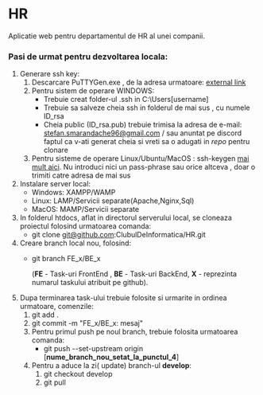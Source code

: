 # HR

Aplicatie web pentru departamentul de HR al unei companii.

### Pasi de urmat pentru dezvoltarea locala:

1. Generare ssh key:
	1. Descarcare PuTTYGen.exe , de la adresa urmatoare: [external link](https://www.chiark.greenend.org.uk/~sgtatham/putty/latest.html)
	2. Pentru sistem de operare WINDOWS:
		* Trebuie creat folder-ul .ssh in C:\Users[username]
		* Trebuie sa salveze cheia ssh in folderul de mai sus , cu numele ID_rsa 
		* Cheia public (ID_rsa.pub) trebuie trimisa la adresa de e-mail: 
		stefan.smarandache96@gmail.com / sau anuntat pe discord faptul ca v-ati generat cheia si vreti sa o adugati in _repo_ pentru clonare 		
	3. Pentru sisteme de operare Linux/Ubuntu/MacOS : ssh-keygen [mai mult aici](https://docs.github.com/en/free-pro-team@latest/github/authenticating-to-github/generating-a-new-ssh-key-and-adding-it-to-the-ssh-agent#generating-a-new-ssh-key). Nu introduci nici un pass-phrase sau orice altceva , doar o trimiti catre adresa de mai sus
2. Instalare server local: 
	* Windows: XAMPP/WAMP
	* Linux: LAMP/Servicii separate(Apache,Nginx,Sql)
	* MacOS: MAMP/Servicii separate	
3. In folderul htdocs, aflat in directorul serverului local, se cloneaza proiectul folosind urmatoarea comanda:
	* git clone git@github.com:ClubulDeInformatica/HR.git 
4. Creare branch local nou, folosind:
	* git branch FE_x/BE_x 

		(**FE** - Task-uri FrontEnd , **BE** - Task-uri BackEnd, **X** - reprezinta numarul taskului atribuit pe github).
5. Dupa terminarea task-ului trebuie folosite si urmarite in ordinea urmatoare, comenzile:
	1. git add .
	2. git commit -m "FE_x/BE_x: mesaj"
	3. Pentru primul push pe noul branch, trebuie folosita urmatoarea comanda:
	    * git push --set-upstream origin [**nume_branch_nou_setat_la_punctul_4**]		
	4. Pentru a aduce la zi( update) branch-ul **develop**: 
		1. git checkout develop 
		2. git pull
